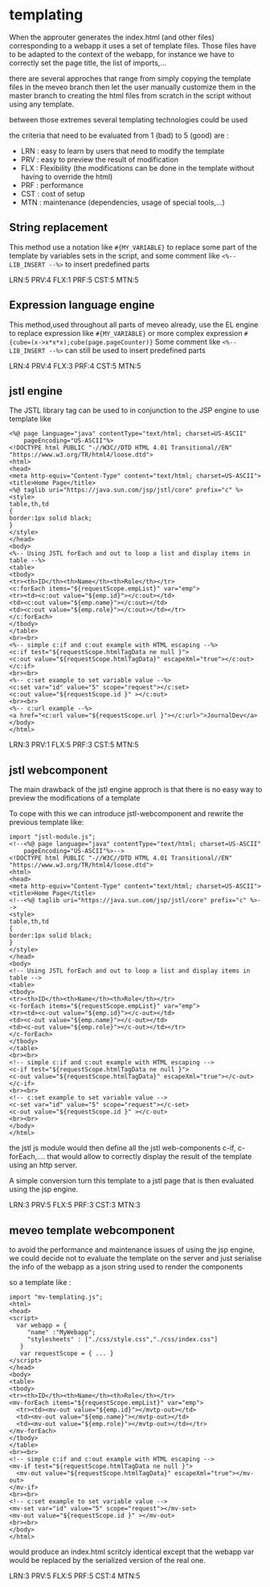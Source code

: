 # templating

When the approuter generates the index.html (and other files) corresponding to a webapp it uses a set of template files.
Those files have to be adapted to the context of the webapp, for instance we have to correctly set the page title, the list of imports,...

there are several approches that range from simply copying the template files in the meveo branch 
then let the user manually customize them in the master branch to creating the html files from scratch in the script without using any template.

between those extremes several templating technologies could be used

the criteria that need to be evaluated from 1 (bad) to 5 (good) are :
* LRN : easy to learn by users that need to modify the template
* PRV : easy to preview the result of modification
* FLX : Flexibility (the modifications can be done in the template without having to override the html)
* PRF : performance
* CST : cost of setup
* MTN : maintenance (dependencies, usage of special tools,...)

## String replacement
This method use a notation like `#{MY_VARIABLE}` to replace some part of the template by variables sets in the script,
and some comment like `<%-- LIB_INSERT --%>` to insert predefined parts

LRN:5
PRV:4
FLX:1
PRF:5
CST:5
MTN:5


## Expression language engine
This method,used throughout all parts of meveo already, use the EL engine to replace expression like `#{MY_VARIABLE}` or more complex expression `#{cube=(x->x*x*x);cube(page.pageCounter)}`
Some comment like `<%-- LIB_INSERT --%>` can still be used to insert predefined parts

LRN:4
PRV:4
FLX:3
PRF:4
CST:5
MTN:5

## jstl engine

The JSTL library tag can be used to in conjunction to the JSP engine to use template like 
```
<%@ page language="java" contentType="text/html; charset=US-ASCII"
    pageEncoding="US-ASCII"%>
<!DOCTYPE html PUBLIC "-//W3C//DTD HTML 4.01 Transitional//EN" "https://www.w3.org/TR/html4/loose.dtd">
<html>
<head>
<meta http-equiv="Content-Type" content="text/html; charset=US-ASCII">
<title>Home Page</title>
<%@ taglib uri="https://java.sun.com/jsp/jstl/core" prefix="c" %>
<style>
table,th,td
{
border:1px solid black;
}
</style>
</head>
<body>
<%-- Using JSTL forEach and out to loop a list and display items in table --%>
<table>
<tbody>
<tr><th>ID</th><th>Name</th><th>Role</th></tr>
<c:forEach items="${requestScope.empList}" var="emp">
<tr><td><c:out value="${emp.id}"></c:out></td>
<td><c:out value="${emp.name}"></c:out></td>
<td><c:out value="${emp.role}"></c:out></td></tr>
</c:forEach>
</tbody>
</table>
<br><br>
<%-- simple c:if and c:out example with HTML escaping --%>
<c:if test="${requestScope.htmlTagData ne null }">
<c:out value="${requestScope.htmlTagData}" escapeXml="true"></c:out>
</c:if>
<br><br>
<%-- c:set example to set variable value --%>
<c:set var="id" value="5" scope="request"></c:set>
<c:out value="${requestScope.id }" ></c:out>
<br><br>
<%-- c:url example --%>
<a href="<c:url value="${requestScope.url }"></c:url>">JournalDev</a>
</body>
</html>
```
LRN:3
PRV:1
FLX:5
PRF:3
CST:5
MTN:5

## jstl webcomponent
The main drawback of the jstl engine approch is that there is no easy way to preview the modifications of a template

To cope with this we can introduce jstl-webcomponent and rewrite the previous template like:
```
import "jstl-module.js";
<!--<%@ page language="java" contentType="text/html; charset=US-ASCII"
    pageEncoding="US-ASCII"%>-->
<!DOCTYPE html PUBLIC "-//W3C//DTD HTML 4.01 Transitional//EN" "https://www.w3.org/TR/html4/loose.dtd">
<html>
<head>
<meta http-equiv="Content-Type" content="text/html; charset=US-ASCII">
<title>Home Page</title>
<!--<%@ taglib uri="https://java.sun.com/jsp/jstl/core" prefix="c" %>-->
<style>
table,th,td
{
border:1px solid black;
}
</style>
</head>
<body>
<!-- Using JSTL forEach and out to loop a list and display items in table -->
<table>
<tbody>
<tr><th>ID</th><th>Name</th><th>Role</th></tr>
<c-forEach items="${requestScope.empList}" var="emp">
<tr><td><c-out value="${emp.id}"></c-out></td>
<td><c-out value="${emp.name}"></c-out></td>
<td><c-out value="${emp.role}"></c-out></td></tr>
</c-forEach>
</tbody>
</table>
<br><br>
<!-- simple c:if and c:out example with HTML escaping -->
<c-if test="${requestScope.htmlTagData ne null }">
<c-out value="${requestScope.htmlTagData}" escapeXml="true"></c-out>
</c-if>
<br><br>
<!-- c:set example to set variable value -->
<c-set var="id" value="5" scope="request"></c-set>
<c-out value="${requestScope.id }" ></c-out>
<br><br>
</body>
</html>
```
the jstl js module would then define all the jstl web-components  c-if, c-forEach,.... that would allow to correctly display the result of the template using an http server.

A simple conversion turn this template to a jstl page that is then evaluated using the jsp engine.

LRN:3
PRV:5
FLX:5
PRF:3
CST:3
MTN:3

## meveo template webcomponent

to avoid the performance and maintenance issues of using the jsp engine,
we could decide not to evaluate the template on the server and just serialise the info of the webapp as a json string used to render the components

so a template like :
```
import "mv-templating.js";
<html>
<head>
<script>
  var webapp = {
     "name" :"MyWebapp";
     "stylesheets" : ["./css/style.css","./css/index.css"]
   }
   var requestScope = { ... }
</script>
</head>
<body>
<table>
<tbody>
<tr><th>ID</th><th>Name</th><th>Role</th></tr>
<mv-forEach items="${requestScope.empList}" var="emp">
  <tr><td><mv-out value="${emp.id}"></mvtp-out></td>
  <td><mv-out value="${emp.name}"></mvtp-out></td>
  <td><mv-out value="${emp.role}"></mvtp-out></td></tr>
</mv-forEach>
</tbody>
</table>
<br><br>
<!-- simple c:if and c:out example with HTML escaping -->
<mv-if test="${requestScope.htmlTagData ne null }">
  <mv-out value="${requestScope.htmlTagData}" escapeXml="true"></mv-out>
</mv-if>
<br><br>
<!-- c:set example to set variable value -->
<mv-set var="id" value="5" scope="request"></mv-set>
<mv-out value="${requestScope.id }" ></mv-out>
<br><br>
</body>
</html>
```
would produce an index.html scritcly identical except that the webapp var would be replaced by the serialized version of the real one.

LRN:3
PRV:5
FLX:5
PRF:5
CST:4
MTN:5

